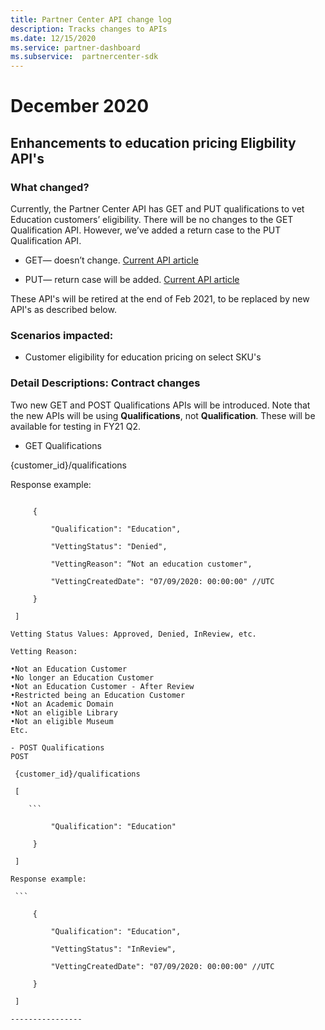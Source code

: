 ```yaml
---
title: Partner Center API change log
description: Tracks changes to APIs
ms.date: 12/15/2020
ms.service: partner-dashboard
ms.subservice:  partnercenter-sdk
---
```


# December 2020

## Enhancements to education pricing Eligbility API's

### What changed?

Currently, the Partner Center API has GET and PUT qualifications to vet Education customers’ eligibility. There will be no changes to the GET Qualification API. However, we’ve added a return case to the PUT Qualification API.

- GET— doesn’t change. [Current API article](get-a-customer-s-qualification.md)

- PUT— return case will be added. [Current API article](update-a-customer-s-qualification.md)

These API's will be retired at the end of Feb 2021, to be replaced by new API's as described below.

### Scenarios impacted:

- Customer eligibility for education pricing on select SKU's

### Detail Descriptions: Contract changes

Two new GET and POST Qualifications APIs will be introduced. Note that the new APIs will be using **Qualifications**, not **Qualification**. These will be available for testing in FY21 Q2.

- GET Qualifications

{customer_id}/qualifications

Response example:

   ```

        {

            "Qualification": "Education",

            "VettingStatus": "Denied",

            "VettingReason": “Not an education customer",

            "VettingCreatedDate": "07/09/2020: 00:00:00" //UTC

        }

    ]

  Vetting Status Values: Approved, Denied, InReview, etc.

  Vetting Reason:

•Not an Education Customer
•No longer an Education Customer
•Not an Education Customer - After Review
•Restricted being an Education Customer
•Not an Academic Domain
•Not an eligible Library
•Not an eligible Museum
Etc.
 
- POST Qualifications
POST

    {customer_id}/qualifications

    [

       ```

            "Qualification": "Education"

        }

    ]

Response example:

    ```

        {

            "Qualification": "Education",

            "VettingStatus": "InReview",

            "VettingCreatedDate": "07/09/2020: 00:00:00" //UTC

        }

    ]

----------------
